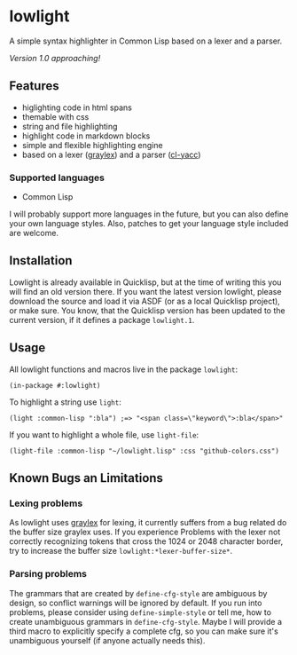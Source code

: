 # lowlight

A simple syntax highlighter in Common Lisp based on a lexer and a parser.

*Version 1.0 approaching!*

## Features

* higlighting code in html spans
* themable with css
* string and file highlighting
* highlight code in markdown blocks
* simple and flexible highlighting engine
* based on a lexer ([graylex]) and a parser ([cl-yacc])

### Supported languages

* Common Lisp

I will probably support more languages in the future,
but you can also define your own language styles.
Also, patches to get your language style included are welcome.

## Installation

Lowlight is already available in Quicklisp, but at the time of writing this
you will find an old version there.
If you want the latest version lowlight, please download the source and
load it via ASDF (or as a local Quicklisp project), or make sure.
You know, that the Quicklisp version has been updated to the current version,
if it defines a package `lowlight.1`.

## Usage

All lowlight functions and macros live in the package `lowlight`:

```common-lisp
(in-package #:lowlight)
```

To highlight a string use `light`:

```common-lisp
(light :common-lisp ":bla") ;=> "<span class=\"keyword\">:bla</span>"
```

If you want to highlight a whole file, use `light-file`:
```common-lisp
(light-file :common-lisp "~/lowlight.lisp" :css "github-colors.css")
```

## Known Bugs an Limitations

### Lexing problems

As lowlight uses [graylex] for lexing,
it currently suffers from a bug related do the buffer size graylex uses.
If you experience Problems with the lexer not correctly recognizing tokens
that cross the 1024 or 2048 character border, try to increase the buffer size
`lowlight:*lexer-buffer-size*`.

### Parsing problems

The grammars that are created by `define-cfg-style` are ambiguous by design,
so conflict warnings will be ignored by default. If you run into problems, please
consider using `define-simple-style` or tell me, how to create unambiguous grammars
in `define-cfg-style`. Maybe I will provide a third macro to explicitly specify a
complete cfg, so you can make sure it's unambiguous yourself (if anyone actually needs this).

[graylex]: https://github.com/e-user/graylex
[cl-yacc]: http://www.pps.univ-paris-diderot.fr/~jch%20/software/cl-yacc/